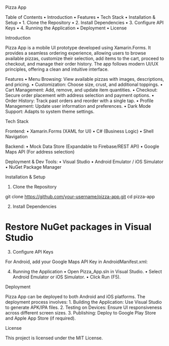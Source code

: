 Pizza App

Table of Contents
	•	Introduction
	•	Features
	•	Tech Stack
	•	Installation & Setup
	•	1. Clone the Repository
	•	2. Install Dependencies
	•	3. Configure API Keys
	•	4. Running the Application
	•	Deployment
	•	License

Introduction

Pizza App is a mobile UI prototype developed using Xamarin.Forms. It provides a seamless ordering experience, allowing users to browse available pizzas, customize their selection, add items to the cart, proceed to checkout, and manage their order history. The app follows modern UI/UX principles, offering a clean and intuitive interface.

Features
	•	Menu Browsing: View available pizzas with images, descriptions, and pricing.
	•	Customization: Choose size, crust, and additional toppings.
	•	Cart Management: Add, remove, and update item quantities.
	•	Checkout: Secure order placement with address selection and payment options.
	•	Order History: Track past orders and reorder with a single tap.
	•	Profile Management: Update user information and preferences.
	•	Dark Mode Support: Adapts to system theme settings.

Tech Stack

Frontend:
	•	Xamarin.Forms (XAML for UI)
	•	C# (Business Logic)
	•	Shell Navigation

Backend:
	•	Mock Data Store (Expandable to Firebase/REST API)
	•	Google Maps API (For address selection)

Deployment & Dev Tools:
	•	Visual Studio
	•	Android Emulator / iOS Simulator
	•	NuGet Package Manager

Installation & Setup

1. Clone the Repository

git clone https://github.com/your-username/pizza-app.git
cd pizza-app

2. Install Dependencies

# Restore NuGet packages in Visual Studio

3. Configure API Keys

For Android, add your Google Maps API Key in AndroidManifest.xml:

<meta-data android:name="com.google.android.geo.API_KEY" android:value="YOUR_GOOGLE_MAPS_API_KEY" />

4. Running the Application
	•	Open Pizza_App.sln in Visual Studio.
	•	Select Android Emulator or iOS Simulator.
	•	Click Run (F5).

Deployment

Pizza App can be deployed to both Android and iOS platforms. The deployment process involves:
	1.	Building the Application: Use Visual Studio to generate APK/IPA files.
	2.	Testing on Devices: Ensure UI responsiveness across different screen sizes.
	3.	Publishing: Deploy to Google Play Store and Apple App Store (if required).

License

This project is licensed under the MIT License.
